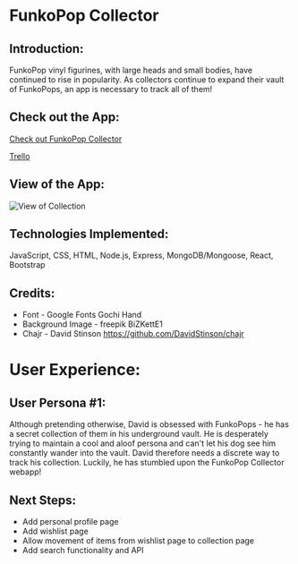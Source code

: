 # FunkoPop Collector

## Introduction:
FunkoPop vinyl figurines, with large heads and small bodies, have continued to rise in popularity. As collectors continue to expand their vault of FunkoPops, an app is necessary to track all of them!

## Check out the App:
[Check out FunkoPop Collector](https://funkopop-collector.herokuapp.com/) 

[Trello](https://trello.com/b/4sS3YLW6/funkopop-collector) 

## View of the App:
![View of Collection](public/images/app-screenshot)

## Technologies Implemented:
JavaScript, CSS, HTML, Node.js, Express, MongoDB/Mongoose, React, Bootstrap

## Credits:
- Font - Google Fonts Gochi Hand
- Background Image - freepik BiZKettE1
- Chajr - David Stinson https://github.com/DavidStinson/chajr

# User Experience:
## User Persona #1:
Although pretending otherwise, David is obsessed with FunkoPops - he has a secret collection of them in his underground vault. He is desperately trying to maintain a cool and aloof persona and can't let his dog see him constantly wander into the vault. David therefore needs a discrete way to track his collection. Luckily, he has stumbled upon the FunkoPop Collector webapp!

## Next Steps:
- Add personal profile page
- Add wishlist page
- Allow movement of items from wishlist page to collection page
- Add search functionality and API